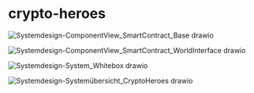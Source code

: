 # crypto-heroes

![Systemdesign-ComponentView_SmartContract_Base drawio](https://github.com/Cotspheer/crypto-heroes/assets/4779528/b010ac02-863d-4a48-b4af-17d9cddc511c)

![Systemdesign-ComponentView_SmartContract_WorldInterface drawio](https://github.com/Cotspheer/crypto-heroes/assets/4779528/a57d72e0-4ea7-490f-95f5-d04e6b413662)

![Systemdesign-System_Whitebox drawio](https://github.com/Cotspheer/crypto-heroes/assets/4779528/657ce947-3233-4ea1-a0ac-9a7c36da2024)

![Systemdesign-Systemübersicht_CryptoHeroes drawio](https://github.com/Cotspheer/crypto-heroes/assets/4779528/66d397f2-51ce-4632-9a87-10405681524a)
